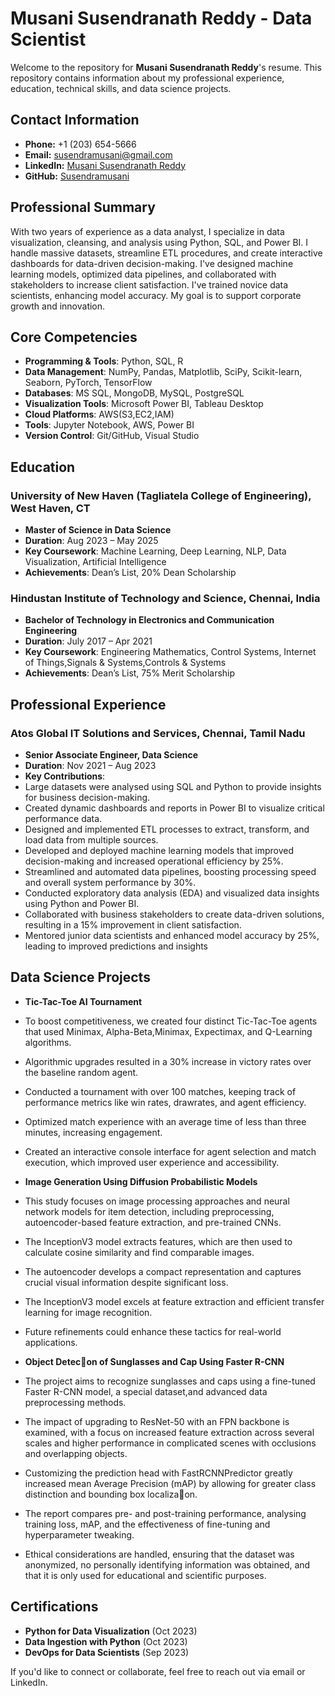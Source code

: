 # Musani Susendranath Reddy - Data Scientist

Welcome to the repository for **Musani Susendranath Reddy**'s resume. This repository contains information about my professional experience, education, technical skills, and data science projects.

## Contact Information

- **Phone:** +1 (203) 654-5666
- **Email:** susendramusani@gmail.com
- **LinkedIn:** [Musani Susendranath Reddy](https://www.linkedin.com/in/musani-susendranath-reddy-ab6494201)
- **GitHub:** [Susendramusani](https://github.com/Susendramusani)

## Professional Summary

With two years of experience as a data analyst, I specialize in data visualization, cleansing, and analysis using Python, SQL, and Power BI. I handle massive datasets, streamline ETL procedures, and create interactive dashboards for data-driven decision-making. I've designed machine learning models, optimized data pipelines, and collaborated with stakeholders to increase client satisfaction. I've trained novice data scientists, enhancing model accuracy. My goal is to support corporate growth and innovation.


## Core Competencies

- **Programming & Tools**: Python, SQL, R
- **Data Management**:  NumPy, Pandas, Matplotlib, SciPy, Scikit-learn, Seaborn, PyTorch, TensorFlow
- **Databases**: MS SQL, MongoDB, MySQL, PostgreSQL
- **Visualization Tools**: Microsoft Power BI, Tableau Desktop
- **Cloud Platforms**: AWS(S3,EC2,IAM)
- **Tools**: Jupyter Notebook, AWS, Power BI  
- **Version Control**: Git/GitHub, Visual Studio

## Education

### University of New Haven (Tagliatela College of Engineering), West Haven, CT  
- **Master of Science in Data Science**  
- **Duration**: Aug 2023 – May 2025  
- **Key Coursework**: Machine Learning, Deep Learning, NLP, Data Visualization, Artificial Intelligence 
- **Achievements**: Dean’s List, 20% Dean Scholarship  

### Hindustan Institute of Technology and Science, Chennai, India  
- **Bachelor of Technology in Electronics and Communication Engineering**  
- **Duration**: July 2017 – Apr 2021  
- **Key Coursework**: Engineering Mathematics, Control Systems, Internet of Things,Signals & Systems,Controls & Systems
- **Achievements**: Dean’s List, 75% Merit Scholarship  

## Professional Experience

### Atos Global IT Solutions and Services, Chennai, Tamil Nadu  
- **Senior Associate Engineer, Data Science**  
- **Duration**: Nov 2021 – Aug 2023  
- **Key Contributions**:
- Large datasets were analysed using SQL and Python to provide insights for business decision-making.
- Created dynamic dashboards and reports in Power BI to visualize critical performance data.
- Designed and implemented ETL processes to extract, transform, and load data from multiple sources.
- Developed and deployed machine learning models that improved decision-making and increased operational efficiency by 25%.
- Streamlined and automated data pipelines, boosting processing speed and overall system performance by 30%.
- Conducted exploratory data analysis (EDA) and visualized data insights using Python and Power BI.
- Collaborated with business stakeholders to create data-driven solutions, resulting in a 15% improvement in client satisfaction.
- Mentored junior data scientists and enhanced model accuracy by 25%, leading to improved predictions and insights
  

## Data Science Projects

- **Tic-Tac-Toe AI Tournament**
- To boost competitiveness, we created four distinct Tic-Tac-Toe agents that used Minimax, Alpha-Beta,Minimax, Expectimax, and Q-Learning algorithms.
- Algorithmic upgrades resulted in a 30% increase in victory rates over the baseline random agent.
- Conducted a tournament with over 100 matches, keeping track of performance metrics like win rates, drawrates, and agent efficiency.
- Optimized match experience with an average time of less than three minutes, increasing engagement.
- Created an interactive console interface for agent selection and match execution, which improved user experience and accessibility.



- **Image Generation Using Diffusion Probabilistic Models**
- This study focuses on image processing approaches and neural network models for item detection, including preprocessing, autoencoder-based feature extraction, and pre-trained CNNs.
- The InceptionV3 model extracts features, which are then used to calculate cosine similarity and find comparable images.
- The autoencoder develops a compact representation and captures crucial visual information despite significant loss.
- The InceptionV3 model excels at feature extraction and efficient transfer learning for image recognition.
- Future refinements could enhance these tactics for real-world applications.


- **Object Detec􀆟on of Sunglasses and Cap Using Faster R-CNN**
- The project aims to recognize sunglasses and caps using a fine-tuned Faster R-CNN model, a special dataset,and advanced data preprocessing methods.
- The impact of upgrading to ResNet-50 with an FPN backbone is examined, with a focus on increased feature extraction across several scales and higher performance in complicated scenes with occlusions and overlapping objects.
- Customizing the prediction head with FastRCNNPredictor greatly increased mean Average Precision (mAP) by allowing for greater class distinction and bounding box localiza􀆟on.
- The report compares pre- and post-training performance, analysing training loss, mAP, and the effectiveness of fine-tuning and hyperparameter tweaking.
- Ethical considerations are handled, ensuring that the dataset was anonymized, no personally identifying information was obtained, and that it is only used for educational and scientific purposes.

  

## Certifications

- **Python for Data Visualization** (Oct 2023)  
- **Data Ingestion with Python** (Oct 2023)  
- **DevOps for Data Scientists** (Sep 2023)

If you'd like to connect or collaborate, feel free to reach out via email or LinkedIn.

